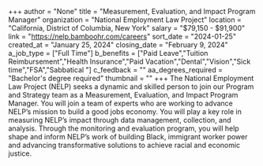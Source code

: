 +++
author = "None"
title = "Measurement, Evaluation, and Impact Program Manager"
organization = "National Employment Law Project"
location = "California, District of Columbia, New York"
salary = "$79,150 - $91,900"
link = "https://nelp.bamboohr.com/careers"
sort_date = "2024-01-25"
created_at = "January 25, 2024"
closing_date = "February 9, 2024"
a_job_type = ["Full Time"]
b_benefits = ["Paid Leave","Tuition Reimbursement","Health Insurance","Paid Vacation","Dental","Vision","Sick time","FSA","Sabbatical "]
c_feedback = ""
aa_degrees_required = "Bachelor's degree required"
thumbnail = ""
+++
The National Employment Law Project (NELP) seeks a dynamic and skilled person to join our Program and Strategy team as a Measurement, Evaluation, and Impact Program Manager. You will join a team of experts who are working to advance NELP’s mission to build a good jobs economy. You will play a key role in measuring NELP’s impact through data management, collection, and analysis. Through the monitoring and evaluation program, you will help shape and inform NELP’s work of building Black, immigrant worker power and advancing transformative solutions to achieve racial and economic justice.